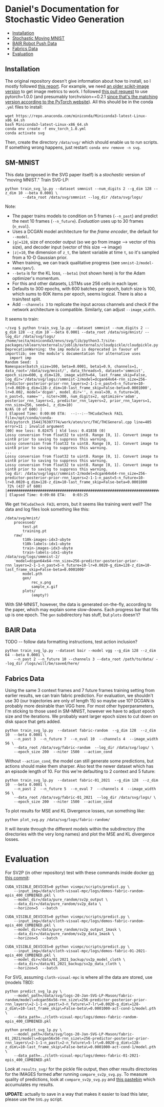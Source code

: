 # Daniel's Documentation for Stochastic Video Generation

- [Installation](#installation)
- [Stochastic Moving MNIST](#sm-mnist)
- [BAIR Robot Push Data](#bair-data)
- [Fabrics Data](#fabrics-data)
- [Evaluation](#evaluation)

## Installation

The original repository doesn't give information about how to install, so I
mostly followed [this report][4]. For example, we need [an older scikit-image
version][2] to get image metrics to work. I followed [this pull request][1] to
use pytorch=1.0.0 (and presumably torchvision==0.2.1 [since that's the matching
version according to the PyTorch website][3]). All this should be in the conda
`.yml` files to install:

```
wget https://repo.anaconda.com/miniconda/Miniconda3-latest-Linux-x86_64.sh
bash Miniconda3-latest-Linux-x86_64.sh
conda env create -f env_torch_1.0.yml
conda activate svg
```

Then, create the directory `/data/svg/` which should enable us to run scripts.
If something wrong happens, just restart: `conda env remove -n svg`.

## SM-MNIST

This data (proposed in the SVG paper itself) is a *stochastic* version of
"moving MNIST." Train SVG-LP:

```
python train_svg_lp.py --dataset smmnist --num_digits 2 --g_dim 128 --z_dim 10 --beta 0.0001 \
        --data_root /data/svg/smmnist --log_dir /data/svg/logs/
```

Note:

- The paper trains models to condition on 5 frames (`--n_past`) and predict the
  next 10 frames (`--n_future`). *Evaluation* uses up to 30 frames (`n_eval`).
- Uses a DCGAN model architecture for the *frame encoder*, the default for `--model`.
- `|g|=128`, size of encoder output (so we go from image --> vector of this
  size), and decoder input (vector of this size --> image)
- `|z|=10`, the dimension of `z_t`, the latent variable at time `t`, so it's
  sampled from a 10-D Gaussian prior.
- When training, we can track qualitative progress (see `smnist-2/model-name/gen/`).
- `--beta` is for the KL loss, `--beta1` (not shown here) is for the Adam
  optimizer's momentum.
- For this and other datasets, LSTMs use 256 cells in each layer.
- Defaults to 300 epochs, with 600 batches per epoch, batch size is 100, which
  sums to 60K items per epoch, seems logical. There is also a train/test split.
- Add `--channels 3` to replicate the input across channels and check if the
  network architecture is compatible. Similarly, can adjust `--image_width`.

It seems to train:

```
~/svg $ python train_svg_lp.py --dataset smmnist --num_digits 2 --g_dim 128 --z_dim 10 --beta 0.0001 --data_root /data/svg/mnist/ --log_dir /data/svg/logs/
/home/seita/miniconda3/envs/svg/lib/python3.7/site-packages/sklearn/externals/joblib/externals/cloudpickle/cloudpickle.py:47: DeprecationWarning: the imp module is deprecated in favour of importlib; see the module's documentation for alternative uses
  import imp
Random Seed:  1
Namespace(batch_size=100, beta=0.0001, beta1=0.9, channels=1, data_root='/data/svg/mnist/', data_threads=5, dataset='smmnist', epoch_size=600, g_dim=128, image_width=64, last_frame_skip=False, log_dir='/data/svg/logs//smmnist-2/model=dcgan64x64-rnn_size=256-predictor-posterior-prior-rnn_layers=2-1-1-n_past=5-n_future=10-lr=0.0020-g_dim=128-z_dim=10-last_frame_skip=False-beta=0.0001000', lr=0.002, model='dcgan', model_dir='', n_eval=30, n_future=10, n_past=5, name='', niter=300, num_digits=2, optimizer='adam', posterior_rnn_layers=1, predictor_rnn_layers=2, prior_rnn_layers=1, rnn_size=256, seed=1, z_dim=10)
N/A% (0 of 600) |                                                                                                                                            | Elapsed Time: 0:00:00 ETA:  --:--:--THCudaCheck FAIL file=/opt/conda/conda-bld/pytorch_1544176307774/work/aten/src/THC/THCGeneral.cpp line=405 error=11 : invalid argument
[00] mse loss: 0.02475 | kld loss: 0.41838 (0)
Lossy conversion from float32 to uint8. Range [0, 1]. Convert image to uint8 prior to saving to suppress this warning.
Lossy conversion from float32 to uint8. Range [0, 1]. Convert image to uint8 prior to saving to suppress this warning.
...
Lossy conversion from float32 to uint8. Range [0, 1]. Convert image to uint8 prior to saving to suppress this warning.
Lossy conversion from float32 to uint8. Range [0, 1]. Convert image to uint8 prior to saving to suppress this warning.
log dir: /data/svg/logs//smmnist-2/model=dcgan64x64-rnn_size=256-predictor-posterior-prior-rnn_layers=2-1-1-n_past=5-n_future=10-lr=0.0020-g_dim=128-z_dim=10-last_frame_skip=False-beta=0.0001000
 72% (437 of 600) |####################################################################################################                                      | Elapsed Time: 0:09:08 ETA:   0:03:25
```

We get `THCudaCheck FAIL` errors, but it seems like training went well?  The
data and log files look something like this:

```
/data/svg/mnist/
    processed/
        test.pt
        training.pt
    raw/
        t10k-images-idx3-ubyte
        t10k-labels-idx1-ubyte
        train-images-idx3-ubyte
        train-labels-idx1-ubyte
/data/svg/logs/smmnist-2/
    'model=dcgan64x64-rnn_size=256-predictor-posterior-prior-rnn_layers=2-1-1-n_past=5-n_future=10-lr=0.0020-g_dim=128-z_dim=10-last_frame_skip=False-beta=0.0001000'
        model.pth
        gen/
            rec_x.png
            sample_x.gif
        plots/
            (empty?)
```

With SM-MNIST, however, the data is generated on-the-fly, according to the
paper, which may explain some slow-downs. Each progress bar that fills up is
one epoch. The `gen` subdirectory has stuff, but `plots` doesn't?


## BAIR Data

TODO -- follow data formatting instructions, test action inclusion?

```
python train_svg_lp.py --dataset bair --model vgg --g_dim 128 --z_dim 64 --beta 0.0001 \
    --n_past 2 --n_future 10 --channels 3 --data_root /path/to/data/ --log_dir /logs/will/be/saved/here/
```


## Fabrics Data

Using the same 3 context frames and 7 future frames training setting from
earlier results, we can train fabric prediction. For evaluation, we shouldn't
use 30 (our trajectories are only of length 15) so maybe use 10? DCGAN is
probably more desirable than VGG here. For most other hyperparameters, I'm
sticking to those used in SM-MNIST, however we have to adjust epoch size and
the iterations. We probably want larger epoch sizes to cut down on disk space
that gets added.

```
python train_svg_lp.py  --dataset fabric-random  --g_dim 128  --z_dim 10  --beta 0.0001 \
    --n_past 3  --n_future 7  --n_eval 10  --channels 4  --image_width 56 \
    --data_root /data/svg/fabric-random  --log_dir /data/svg/logs/ \
    --epoch_size 200  --niter 1500  --action_cond
```

Without `--action_cond`, the model can still generate some predictions, but
actions should make them sharper. Also test the newer dataset which has an
episode length of 10. For this we're defaulting to 2 context and 5 future:

```
python train_svg_lp.py  --dataset fabric-01_2021  --g_dim 128  --z_dim 10  --beta 0.0001 \
    --n_past 2  --n_future 5  --n_eval 7  --channels 4  --image_width 56 \
    --data_root /data/svg/fabric-01_2021  --log_dir /data/svg/logs/ \
    --epoch_size 200  --niter 1500  --action_cond
```

To plot results for MSE and KL Divergence losses, run something like:

```
python plot_svg.py /data/svg/logs/fabric-random/
```

It will iterate through the different models within the subdirectory (the
directories with the very long names) and plot the MSE and KL divergence
losses.


# Evaluation

For SV2P (in other repository) test with these commands inside docker [on this
commit][5]:

```
CUDA_VISIBLE_DEVICES=0 python vismpc/scripts/predict.py \
    --input_img=/data/cloth-visual-mpc/logs/demos-fabric-random-epis_400_COMBINED.pkl \
    --model_dir=/data/pure_random/sv2p_output \
    --data_dir=/data/pure_random/sv2p_data \
    --horizon=5  --batch

CUDA_VISIBLE_DEVICES=0 python vismpc/scripts/predict.py \
    --input_img=/data/cloth-visual-mpc/logs/demos-fabric-random-epis_400_COMBINED.pkl \
    --model_dir=/data/pure_random/sv2p_output_1mask \
    --data_dir=/data/pure_random/sv2p_data_1mask \
    --horizon=5  --batch

CUDA_VISIBLE_DEVICES=0 python vismpc/scripts/predict.py \
    --input_img=/data/cloth-visual-mpc/logs/demos-fabric-01-2021-epis_400_COMBINED.pkl \
    --model_dir=/data/01_2021_backup/sv2p_model_cloth \
    --data_dir=/data/01_2021_backup/sv2p_data_cloth \
    --horizon=5  --batch
```

For SVG, assuming `cloth-visual-mpc` is where all the data are stored, use
(models TBD):

```
python predict_svg_lp.py \
    --model_path=/data/svg/logs-20-Jan-SVG-LP-Mason/fabric-random/model\=dcgan56x56-rnn_size\=256-predictor-posterior-prior-rnn_layers\=2-1-1-n_past\=3-n_future\=7-lr\=0.0020-g_dim\=128-z_dim\=10-last_frame_skip\=False-beta\=0.0001000-act-cond-1/model.pth \
    --data_path=../cloth-visual-mpc/logs/demos-fabric-random-epis_400_COMBINED.pkl

python predict_svg_lp.py \
    --model_path=/data/svg/logs-20-Jan-SVG-LP-Mason/fabric-01_2021/model\=dcgan56x56-rnn_size\=256-predictor-posterior-prior-rnn_layers\=2-1-1-n_past\=2-n_future\=5-lr\=0.0020-g_dim\=128-z_dim\=10-last_frame_skip\=False-beta\=0.0001000-act-cond-1/model.pth \
    --data_path=../cloth-visual-mpc/logs/demos-fabric-01-2021-epis_400_COMBINED.pkl
```

Look at `results_svg/` for the pickle file output, then other results
directories for the IMAGES formed after running `compare_sv2p_svg.py`.
To measure quality of predictions, look at `compare_sv2p_svg.py` and [this
pastebin][6] which accumulates my results.


**UPDATE**: actually to save in a way that makes it easier to load this later,
please use the `SVG.py` script.

[1]:https://github.com/edenton/svg/pull/6
[2]:https://stackoverflow.com/questions/55178229/importerror-cannot-import-name-structural-similarity-error
[3]:https://pytorch.org/get-started/previous-versions/
[4]:https://github.com/edenton/svg/issues/10
[5]:https://github.com/ryanhoque/cloth-visual-mpc/commit/d17e30e7edaa9409c5317a86cb9fb263674b0f65
[6]:https://pastebin.com/raw/rigB93wj
